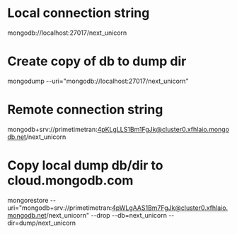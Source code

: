 # Local connection string
mongodb://localhost:27017/next_unicorn

# Create copy of db to dump dir
mongodump --uri="mongodb://localhost:27017/next_unicorn"

# Remote connection string
mongodb+srv://primetimetran:4pKLgLLS1Bm1FgJk@cluster0.xfhlaio.mongodb.net/next_unicorn

# Copy local dump db/dir to cloud.mongodb.com
mongorestore --uri="mongodb+srv://primetimetran:4pWLgAAS1Bm7FgJk@cluster0.xfhlaio.mongodb.net/next_unicorn" --drop --db=next_unicorn --dir=dump/next_unicorn
